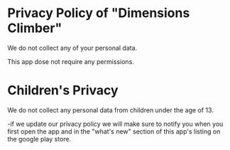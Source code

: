 # Privacy Policy of "Dimensions Climber"

We do not collect any of your personal data.

This app dose not require any permissions.


# Children's Privacy

We do not collect any personal data from children under the age of 13.




-if we update our privacy policy we will make sure to notify you when you first open the app and in the "what's new" section of this app's listing on the google play store.
